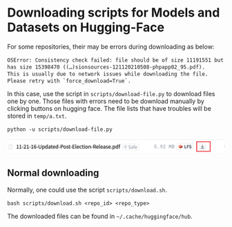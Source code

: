 # Downloading scripts for Models and Datasets on Hugging-Face




For some repositories, their may be errors during downloading as below: 

```{text}
OSError: Consistency check failed: file should be of size 11191551 but has size 15398470 ((…)sionsources-121120210508-phpapp02_95.pdf).
This is usually due to network issues while downloading the file. Please retry with `force_download=True`.
```

In this case, use the script in `scripts/download-file.py` to download files one by one. Those files with errors need to be download manually by clicking buttons on hugging face. The file lists that have troubles will be stored in `temp/a.txt`.

```{bash}
python -u scripts/download-file.py
```

![example](assets/example.png)



## Normal downloading

Normally, one could use the script `scripts/download.sh`.

```{bash}
bash scripts/download.sh <repo_id> <repo_type>
```

The downloaded files can be found in `~/.cache/huggingface/hub`.
